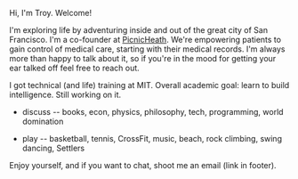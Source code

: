 Hi, I'm Troy. Welcome!

I'm exploring life by adventuring inside and out of the great city of San
Francisco. I'm a co-founder at [PicnicHeath](http://picnichealth.com). We're
empowering patients to gain control of medical care, starting with their medical
records. I'm always more than happy to talk about it, so if you're in the mood
for getting your ear talked off feel free to reach out.

I got technical (and life) training at MIT. Overall academic goal: learn
to build intelligence. Still working on it.

* discuss -- books, econ, physics, philosophy, tech, programming, world domination

* play -- basketball, tennis, CrossFit, music, beach, rock climbing, swing
dancing, Settlers

Enjoy yourself, and if you want to chat, shoot me an email (link in
footer).
